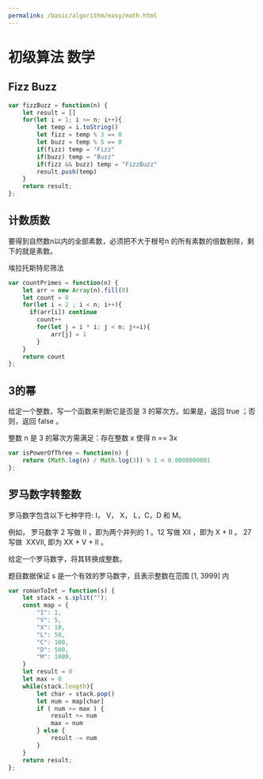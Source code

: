 ```yaml
---
permalink: /basic/algorithm/easy/math.html
---
```


# 初级算法 数学

## Fizz Buzz

```js
var fizzBuzz = function(n) {
    let result = []
    for(let i = 1; i <= n; i++){
        let temp = i.toString()
        let fizz = temp % 3 == 0
        let buzz = temp % 5 == 0
        if(fizz) temp = "Fizz"
        if(buzz) temp = "Buzz"
        if(fizz && buzz) temp = "FizzBuzz"
        result.push(temp)
    }
    return result;
};
```

## 计数质数

要得到自然数n以内的全部素数，必须把不大于根号n 的所有素数的倍数剔除，剩下的就是素数。

埃拉托斯特尼筛法

```js
var countPrimes = function(n) {
    let arr = new Array(n).fill(0)
    let count = 0
    for(let i = 2 ; i < n; i++){
      if(arr[i]) continue
        count++
        for(let j = i * i; j < n; j+=i){
            arr[j] = 1
        }
    }
    return count
};
```

## 3的幂

给定一个整数，写一个函数来判断它是否是 3 的幂次方。如果是，返回 true ；否则，返回 false 。

整数 n 是 3 的幂次方需满足：存在整数 x 使得 n == 3x

```js
var isPowerOfThree = function(n) {
    return (Math.log(n) / Math.log(3)) % 1 < 0.0000000001 
};
```

## 罗马数字转整数

罗马数字包含以下七种字符: I， V， X， L，C，D 和 M。

例如， 罗马数字 2 写做 II ，即为两个并列的 1 。12 写做 XII ，即为 X + II 。 27 写做  XXVII, 即为 XX + V + II 。

给定一个罗马数字，将其转换成整数。

题目数据保证 s 是一个有效的罗马数字，且表示整数在范围 [1, 3999] 内

```js
var romanToInt = function(s) {
    let stack = s.split("");
    const map = {
        "I": 1,
        "V": 5,
        "X": 10,
        "L": 50,
        "C": 100,
        "D": 500,
        "M": 1000,
    }
    let result = 0
    let max = 0
    while(stack.length){
        let char = stack.pop()
        let num = map[char]
        if ( num >= max ) {
            result += num
            max = num
        } else {
            result -= num
        }
    }
    return result;
};
```
